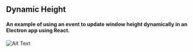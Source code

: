 ## Dynamic Height
#### An example of using an event to update window height dynamically in an Electron app using React.

![Alt Text](./public/DynamicHeight.gif)
